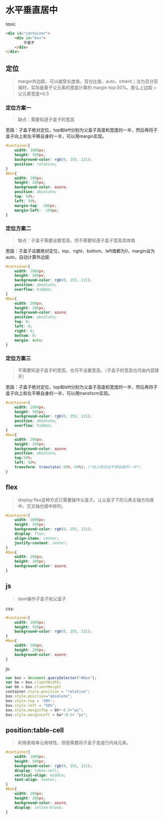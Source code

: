 # 水平垂直居中

html:

```html
<div id="container">
    <div id="box">
        子盒子
    </div>
</div>
```

## 定位
> margin外边距，可以接受长度值，百分比值，auto，inherit；当为百分百值时，实际是基于父元素的宽度计算的 margin-top:50%。那么上边距 = 父元素宽度*0.5
### 定位方案一

> 缺点：需要知道子盒子的宽高 

思路：子盒子绝对定位，top和left分别为父盒子高度和宽度的一半，然后再将子盒子向上和左平移自身的一半，可以用margin实现。

```css
#container{
    width: 1000px;
    height: 500px;
    background-color: rgb(0, 255, 221);
    position: relative;
}
#box{
    width: 200px;
    height: 200px;
    background-color: azure;
    position: absolute;
    top: 50%;
    left: 50%;
    margin-top: -100px;
    margin-left: -100px;
}
```

### 定位方案二

> 缺点：子盒子需要设置宽高，但不需要知道子盒子宽高具体值

思路：子盒子设置绝对定位，top、right、bottom、left值都为0，margin设为auto，自动计算外边距

```css
#container{
    width: 1000px;
    height: 500px;
    background-color: rgb(0, 255, 221);
    position: absolute;
    overflow: hidden;
}
#box{
    width: 200px;
    height: 200px;
    background-color: azure;
    position: absolute;
    top: 0;
    left: 0;
    right: 0;
    bottom: 0;
    margin: auto;
}
```

### 定位方案三

> 不需要知道子盒子的宽高，也可不设置宽高。（子盒子的宽高也可由内容撑开）

思路：子盒子绝对定位，top和left分别为父盒子高度和宽度的一半，然后再将子盒子向上和左平移自身的一半，可以用transform实现。

```css
#container{
    width: 1000px;
    height: 500px;
    background-color: rgb(0, 255, 221);
    position: absolute;
    overflow: hidden;
}
#box{
    width: 200px;
    height: 200px;
    background-color: azure;
    position: absolute;
    top:50%;
    left: 50%;
    transform: translate(-50%,-50%); /*向上和向左平移自身的一半*/
}
```

## flex

> display:flex这种方式只需要操作父盒子。让父盒子下的元素主轴方向居中，交叉轴也居中排列。

```css
#container{
    width: 1000px;
    height: 500px;
    background-color: rgb(0, 255, 221);
    display: flex;
    align-items: center;
    justify-content: center;
}
#box{
    width: 200px;
    height: 200px;
    background-color: azure;
}
```

## js

> dom操作子盒子和父盒子

css:

```css
#container{
    width: 1000px;
    height: 500px;
    background-color: rgb(0, 255, 221);
}
#box{
    width: 200px;
    height: 200px;
    background-color: azure;
}
```

js:

```javascript
var box = document.querySelector("#box");
var bw = box.clientWidth;
var bh = box.clientHeight
container.style.position = "relative";
box.style.position="absolute";
box.style.top = '50%';
box.style.left = "50%";
box.style.marginTop = bh*-0.5+"px";
box.style.marginLeft = bw*-0.5+ "px";
```

## position:table-cell

> 利用表格单元格特性，但是需要将子盒子变成行内块元素。

```css
#container{
    width: 1000px;
    height: 500px;
    background-color: rgb(0, 255, 221);
    display: table-cell;
    vertical-align: middle;
    text-align: center;
}
#box{
    width: 200px;
    height: 200px;
    background-color: azure;
    display: inline-block;
}
```

